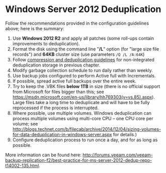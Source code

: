 # Windows Server 2012 Deduplication

Follow the recommendations provided in the configuration guidelines above; here is the summary:

1.  Use **Windows 2012 R2** and apply all patches (some roll-ups contain improvements to deduplication).
2.  Format the disk using the command line "**/L**" option (for "large size file records") and **64KB** cluster size (use parameters `/Q /L /A:64K`)
3.  Follow [compression and deduplication guidelines](./repository_type_dedupe.md#best-practices) for non-integrated deduplication storage in previous chapter.
4.  Modify garbage collection schedule to run daily rather than weekly.
5.  Use backup jobs configured to perform Active full with Incrementals.
6.  If possible, spread active full backups over the entire week.
7.  Try to keep the .VBK files **below 1TB** in size (there is no official support from Microsoft for files bigger than this; see <https://msdn.microsoft.com/en-us/library/hh769303(v=vs.85).aspx>). Large files take a long time to deduplicate and will have to be fully reprocessed if the process is interrupted.
8.  Where possible, use multiple volumes. Windows deduplication can process multiple volumes using multi-core CPU – one CPU core per volume; see <http://blogs.technet.com/b/filecab/archive/2014/12/04/sizing-volumes-for-data-deduplication-in-windows-server.aspx> for details.)
9.  Configure deduplication process to run once a day, and for as long as possible.

More information can be found here: <http://forums.veeam.com/veeam-backup-replication-f2/best-practice-for-ms-server-2012-dedup-repo-t14002-135.html>.
